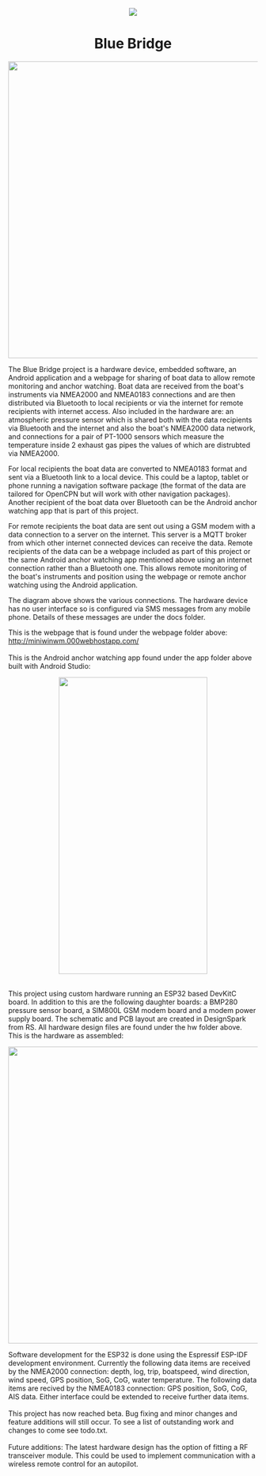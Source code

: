 <p align="center">
<img src="https://static.wixstatic.com/media/850cc4_b160987cf0174eba9a19a07ac7d762d0~mv2.jpg/v1/fill/w_83,h_116,al_c,lg_1,q_80/850cc4_b160987cf0174eba9a19a07ac7d762d0~mv2.webp">
</p>
<H1 align="center">Blue Bridge</H1>
<p align="center">
<img width=820 height=600 src="https://static.wixstatic.com/media/850cc4_6fade28fdbbb4405ac01c9e3e6d647bf~mv2.png">
</p>

The Blue Bridge project is a hardware device, embedded software, an Android application and a webpage for sharing of boat data to allow remote monitoring and anchor watching. Boat data are received from the boat's instruments via NMEA2000 and NMEA0183 connections and are then distributed via Bluetooth to local recipients or via the internet for remote recipients with internet access. Also included in the hardware are: an atmospheric pressure sensor which is shared both with the data recipients via Bluetooth and the internet and also the boat's NMEA2000 data network, and connections for a pair of PT-1000 sensors which measure the temperature inside 2 exhaust gas pipes the values of which are distrubted via NMEA2000.

For local recipients the boat data are converted to NMEA0183 format and sent via a Bluetooth link to a local device. This could be a laptop, tablet or phone running a navigation software package (the format of the data are tailored for OpenCPN but will work with other navigation packages). Another recipient of the boat data over Bluetooth can be the Android anchor watching app that is part of this project.

For remote recipients the boat data are sent out using a GSM modem with a data connection to a server on the internet. This server is a MQTT broker from which other internet connected devices can receive the data. Remote recipients of the data can be a webpage included as part of this project or the same Android anchor watching app mentioned above using an internet connection rather than a Bluetooth one. This allows remote monitoring of the boat's instruments and position using the webpage or 
remote anchor watching using the Android application.

The diagram above shows the various connections. The hardware device has no user interface so is configured via SMS messages from any mobile phone. Details of these messages are under the docs folder.

This is the webpage that is found under the webpage folder above:
<br>
http://miniwinwm.000webhostapp.com/
<br><br>
This is the Android anchor watching app found under the app folder above built with Android Studio:
<p align="center">
<img width=300 height=600 src="https://static.wixstatic.com/media/850cc4_394de733e7264cf09104f523497a742f~mv2.png">
</p>
<br>
This project using custom hardware running an ESP32 based DevKitC board. In addition to this are the following daughter boards: a BMP280 pressure sensor board, a SIM800L GSM modem board and a modem power supply board. The schematic and PCB layout are created in DesignSpark from RS. All hardware design files are found under the hw folder above. This is the hardware as assembled:
<p align="center">
<img width=520 height=600 src="https://static.wixstatic.com/media/850cc4_b6b30b905b334b57aa9830c94b619491~mv2.jpg">
</p>
Software development for the ESP32 is done using the Espressif ESP-IDF development environment. Currently the following data items are received by the NMEA2000 connection: depth, log, trip, boatspeed, wind direction, wind speed, GPS position, SoG, CoG, water temperature. The following data items are recived by the NMEA0183 connection: GPS position, SoG, CoG, AIS data. Either interface could be extended to receive further data items.
<br><br>
This project has now reached beta. Bug fixing and minor changes and feature additions will still occur. To see a list of outstanding work and changes to come see todo.txt.
<br><br>
Future additions: The latest hardware design has the option of fitting a RF transceiver module. This could be used to implement communication with a wireless remote control for an autopilot.
